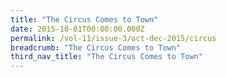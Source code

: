 ```yaml
---
title: "The Circus Comes to Town"
date: 2015-10-01T00:00:00.000Z
permalink: /vol-11/issue-3/oct-dec-2015/circus
breadcrumb: "The Circus Comes to Town"
third_nav_title: "The Circus Comes to Town"
---
```


<style>
table { 
	background-color: #e5f1ee;
	}
.infobox { 
  padding: 20px;
  margin: 20px;
  background: #e5f1ee
}
</style>